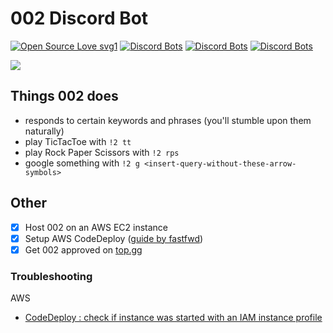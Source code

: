 # 002 Discord Bot
[![Open Source Love svg1](https://badges.frapsoft.com/os/v1/open-source.svg?v=103)](https://github.com/ellerbrock/open-source-badges/)
[![Discord Bots](https://top.gg/api/widget/status/774732068282171424.svg)](https://top.gg/bot/774732068282171424)
[![Discord Bots](https://top.gg/api/widget/upvotes/774732068282171424.svg)](https://top.gg/bot/774732068282171424)
[![Discord Bots](https://top.gg/api/widget/servers/774732068282171424.svg)](https://top.gg/bot/774732068282171424)

![](https://data.whicdn.com/images/311867192/original.gif)

## Things 002 does
* responds to certain keywords and phrases (you'll stumble upon them naturally)
* play TicTacToe with `!2 tt`
* play Rock Paper Scissors with `!2 rps`
* google something with `!2 g <insert-query-without-these-arrow-symbols>`

## Other
* [x] Host 002 on an AWS EC2 instance
* [x] Setup AWS CodeDeploy ([guide by fastfwd](https://www.fastfwd.com/continuous-deployment-github-aws-ec2-using-aws-codedeploy/)) 
* [x] Get 002 approved on [top.gg](https://top.gg/)

### Troubleshooting
AWS
* [CodeDeploy : check if instance was started with an IAM instance profile](https://stackoverflow.com/questions/41997426/instanceagentpluginscodedeployplugincommandpoller-missing-credentials)
